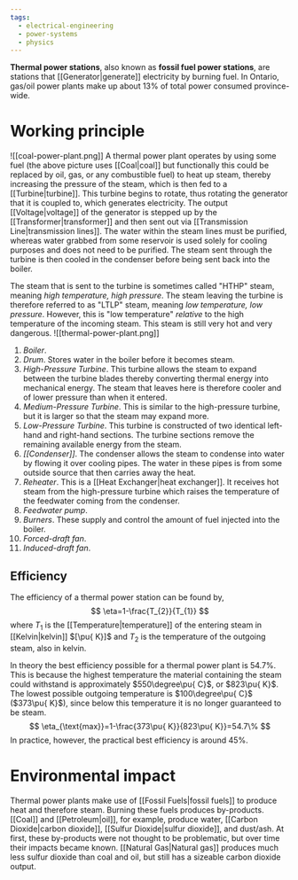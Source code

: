 ```yaml
---
tags:
  - electrical-engineering
  - power-systems
  - physics
---
```

**Thermal power stations**, also known as **fossil fuel power stations**, are stations that [[Generator|generate]] electricity by burning fuel. In Ontario, gas/oil power plants make up about $13\%$ of total power consumed province-wide. 
# Working principle
![[coal-power-plant.png]]
A thermal power plant operates by using some fuel (the above picture uses [[Coal|coal]] but functionally this could be replaced by oil, gas, or any combustible fuel) to heat up steam, thereby increasing the pressure of the steam, which is then fed to a [[Turbine|turbine]]. This turbine begins to rotate, thus rotating the generator that it is coupled to, which generates electricity. The output [[Voltage|voltage]] of the generator is stepped up by the [[Transformer|transformer]] and then sent out via [[Transmission Line|transmission lines]]. The water within the steam lines must be purified, whereas water grabbed from some reservoir is used solely for cooling purposes and does not need to be purified. The steam sent through the turbine is then cooled in the condenser before being sent back into the boiler.

The steam that is sent to the turbine is sometimes called "HTHP" steam, meaning *high temperature, high pressure*. The steam leaving the turbine is therefore referred to as "LTLP" steam, meaning *low temperature, low pressure*. However, this is "low temperature" *relative* to the high temperature of the incoming steam. This steam is still very hot and very dangerous.
![[thermal-power-plant.png]]
1. *Boiler*.
2. *Drum*. Stores water in the boiler before it becomes steam.
3. *High-Pressure Turbine*. This turbine allows the steam to expand between the turbine blades thereby converting thermal energy into mechanical energy. The steam that leaves here is therefore cooler and of lower pressure than when it entered.
4. *Medium-Pressure Turbine*. This is similar to the high-pressure turbine, but it is larger so that the steam may expand more.
5. *Low-Pressure Turbine*. This turbine is constructed of two identical left-hand and right-hand sections. The turbine sections remove the remaining available energy from the steam.
6. *[[Condenser]]*. The condenser allows the steam to condense into water by flowing it over cooling pipes. The water in these pipes is from some outside source that then carries away the heat.
7. *Reheater*. This is a [[Heat Exchanger|heat exchanger]]. It receives hot steam from the high-pressure turbine which raises the temperature of the feedwater coming from the condenser. 
8. *Feedwater pump*.
9. *Burners*. These supply and control the amount of fuel injected into the boiler.
10. *Forced-draft fan*.
11. *Induced-draft fan*.
## Efficiency
The efficiency of a thermal power station can be found by,
$$
\eta=1-\frac{T_{2}}{T_{1}}
$$
where $T_{1}$ is the [[Temperature|temperature]] of the entering steam in [[Kelvin|kelvin]] $[\pu{ K}]$ and $T_{2}$ is the temperature of the outgoing steam, also in kelvin.

In theory the best efficiency possible for a thermal power plant is $54.7\%$. This is because the highest temperature the material containing the steam could withstand is approximately $550\degree\pu{ C}$, or $823\pu{ K}$. The lowest possible outgoing temperature is $100\degree\pu{ C}$ ($373\pu{ K}$), since below this temperature it is no longer guaranteed to be steam. 
$$
\eta_{\text{max}}=1-\frac{373\pu{ K}}{823\pu{ K}}=54.7\%
$$
In practice, however, the practical best efficiency is around $45\%$.
# Environmental impact
Thermal power plants make use of [[Fossil Fuels|fossil fuels]] to produce heat and therefore steam. Burning these fuels produces by-products. [[Coal]] and [[Petroleum|oil]], for example, produce water, [[Carbon Dioxide|carbon dioxide]], [[Sulfur Dioxide|sulfur dioxide]], and dust/ash. At first, these by-products were not thought to be problematic, but over time their impacts became known. [[Natural Gas|Natural gas]] produces much less sulfur dioxide than coal and oil, but still has a sizeable carbon dioxide output.